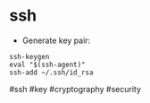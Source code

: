 # ssh

- Generate key pair:
```
ssh-keygen
eval "$(ssh-agent)"
ssh-add ~/.ssh/id_rsa
```

#ssh #key #cryptography #security

